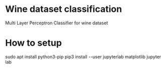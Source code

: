 # Wine dataset classification
Multi Layer Perceptron Classifier for wine dataset
# How to setup
sudo apt install python3-pip
pip3 install --user jupyterlab matplotlib
jupyter lab
